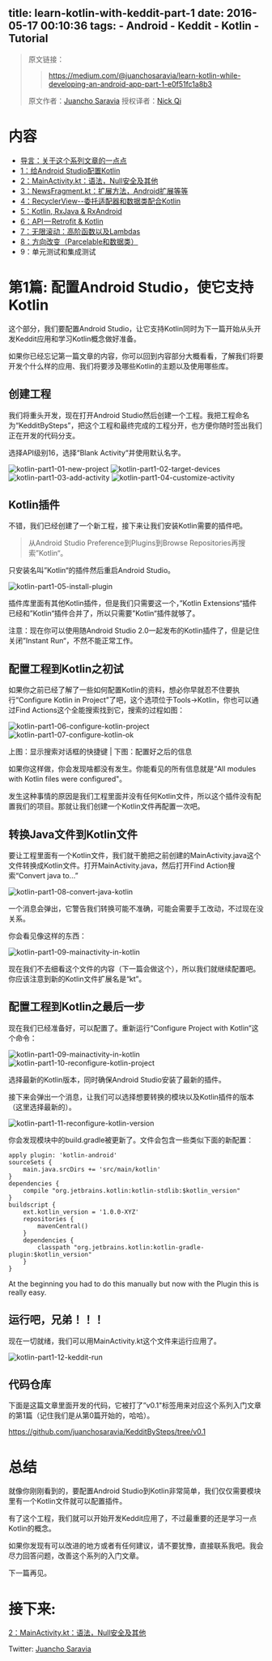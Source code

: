 title: learn-kotlin-with-keddit-part-1
date: 2016-05-17 00:10:36
tags:
    - Android
    - Keddit
    - Kotlin
    - Tutorial
---

> 原文链接：
> >https://medium.com/@juanchosaravia/learn-kotlin-while-developing-an-android-app-part-1-e0f51fc1a8b3
> 
> 原文作者：[Juancho Saravia](https://twitter.com/juanchosaravia)
> 授权译者：[Nick Qi](https://twitter.com/vmlinz)

# 内容

* [导言：关于这个系列文章的一点点](https://medium.com/@juanchosaravia/learn-kotlin-while-developing-an-android-app-introduction-567e21ff9664)
* [1：给Android Studio配置Kotlin](https://medium.com/@juanchosaravia/learn-kotlin-while-developing-an-android-app-part-1-e0f51fc1a8b3)
* [2：MainActivity.kt：语法，Null安全及其他](https://medium.com/@juanchosaravia/learn-kotlin-while-developing-an-android-app-part-2-e53317ffcbe9)
* [3：NewsFragment.kt：扩展方法，Android扩展等等](https://medium.com/@juanchosaravia/keddit-part-3-extension-functions-android-extensions-and-more-faa7d232f232)
* [4：RecyclerView--委托适配器和数据类配合Kotlin](https://medium.com/@juanchosaravia/keddit-part-4-recyclerview-delegate-adapters-data-classes-with-kotlin-9248f44327f7)
* [5：Kotlin, RxJava & RxAndroid](https://medium.com/@juanchosaravia/keddit-part-5-kotlin-rxjava-rxandroid-105f95bfcd22)
* [6：API — Retrofit & Kotlin](https://medium.com/@juanchosaravia/keddit-part-6-api-retrofit-kotlin-d309074af0)
* [7：无限滚动：高阶函数以及Lambdas](https://medium.com/@juanchosaravia/keddit-part-7-infinite-scroll-higher-order-functions-lambdas-3a11fbd5090e)
* [8：方向改变（Parcelable和数据类）](https://medium.com/@juanchosaravia/keddit-part-8-orientation-change-with-kotlin-parcelable-data-classes-f28136e8a6a8)
* 9：单元测试和集成测试


# 第1篇: 配置Android Studio，使它支持Kotlin

这个部分，我们要配置Android Studio，让它支持Kotlin同时为下一篇开始从头开发Keddit应用和学习Kotlin概念做好准备。

如果你已经忘记第一篇文章的内容，你可以回到内容部分大概看看，了解我们将要开发个什么样的应用、我们将要涉及哪些Kotlin的主题以及使用哪些库。

## 创建工程

我们将重头开发，现在打开Android Studio然后创建一个工程。我把工程命名为“KedditBySteps”，把这个工程和最终完成的工程分开，也方便你随时签出我们正在开发的代码分支。

选择API级别16，选择“Blank Activity“并使用默认名字。

![kotlin-part1-01-new-project](/images/kotlin-part1-01-new-project.png)
![kotlin-part1-02-target-devices](/images/kotlin-part1-02-target-devices.png)
![kotlin-part1-03-add-activity](/images/kotlin-part1-03-add-activity.png)
![kotlin-part1-04-customize-activity](/images/kotlin-part1-04-customize-activity.png)

## Kotlin插件

不错，我们已经创建了一个新工程，接下来让我们安装Kotlin需要的插件吧。

>从Android Studio Preference到Plugins到Browse Repositories再搜索”Kotlin“。

只安装名叫”Kotlin“的插件然后重启Android Studio。

![kotlin-part1-05-install-plugin](/images/kotlin-part1-05-install-plugin.png)

插件库里面有其他Kotlin插件，但是我们只需要这一个，”Kotlin Extensions“插件已经和”Kotlin“插件合并了，所以只需要”Kotlin“插件就够了。

注意：现在你可以使用随Android Studio 2.0一起发布的Kotlin插件了，但是记住关闭”Instant Run“，不然不能正常工作。

## 配置工程到Kotlin之初试

如果你之前已经了解了一些如何配置Kotlin的资料，想必你早就忍不住要执行“Configure Kotlin in Project”了吧，这个选项位于Tools->Kotlin，你也可以通过Find Actions这个全能搜索找到它，搜索的过程如图：

![kotlin-part1-06-configure-kotlin-project](/images/kotlin-part1-06-configure-kotlin-project.png)
![kotlin-part1-07-configure-kotlin-ok](/images/kotlin-part1-07-configure-kotlin-ok.png)

上图：显示搜索对话框的快捷键 | 下图：配置好之后的信息

如果你这样做，你会发现啥都没有发生。你能看见的所有信息就是“All modules with Kotlin files were configured"。

发生这种事情的原因是我们工程里面并没有任何Kotlin文件，所以这个插件没有配置我们的项目。那就让我们创建一个Kotlin文件再配置一次吧。

## 转换Java文件到Kotlin文件

要让工程里面有一个Kotlin文件，我们就干脆把之前创建的MainActivity.java这个文件转换成Kotlin文件。打开MainActivity.java，然后打开Find Action搜索“Convert java to...”

![kotlin-part1-08-convert-java-kotlin](/images/kotlin-part1-08-convert-java-kotlin.png)

一个消息会弹出，它警告我们转换可能不准确，可能会需要手工改动，不过现在没关系。

你会看见像这样的东西：

![kotlin-part1-09-mainactivity-in-kotlin](/images/kotlin-part1-09-mainactivity-in-kotlin.png)

现在我们不去细看这个文件的内容（下一篇会做这个），所以我们就继续配置吧。你应该注意到新的Kotlin文件扩展名是“kt”。

## 配置工程到Kotlin之最后一步

现在我们已经准备好，可以配置了。重新运行“Configure Project with Kotlin“这个命令：

![kotlin-part1-09-mainactivity-in-kotlin](/images/kotlin-part1-09-mainactivity-in-kotlin.png)
![kotlin-part1-10-reconfigure-kotlin-project](/images/kotlin-part1-10-reconfigure-kotlin-project.png)

选择最新的Kotlin版本，同时确保Android Studio安装了最新的插件。

接下来会弹出一个消息，让我们可以选择想要转换的模块以及Kotlin插件的版本（这里选择最新的）。

![kotlin-part1-11-reconfigure-kotlin-version](/images/kotlin-part1-11-reconfigure-kotlin-version.png)

你会发现模块中的build.gradle被更新了。文件会包含一些类似下面的新配置：

    apply plugin: 'kotlin-android'
    sourceSets {
        main.java.srcDirs += 'src/main/kotlin'
    }
    dependencies {
        compile "org.jetbrains.kotlin:kotlin-stdlib:$kotlin_version"
    }
    buildscript {
        ext.kotlin_version = '1.0.0-XYZ'
        repositories {
            mavenCentral()
        }
        dependencies {
            classpath "org.jetbrains.kotlin:kotlin-gradle-plugin:$kotlin_version"
        }
    }

At the beginning you had to do this manually but now with the Plugin this is really easy.

## 运行吧，兄弟！！！

现在一切就绪，我们可以用MainActivity.kt这个文件来运行应用了。

![kotlin-part1-12-keddit-run](/images/kotlin-part1-12-keddit-run.png)

## 代码仓库

下面是这篇文章里面开发的代码，它被打了”v0.1"标签用来对应这个系列入门文章的第1篇（记住我们是从第0篇开始的，哈哈）。

https://github.com/juanchosaravia/KedditBySteps/tree/v0.1

# 总结

就像你刚刚看到的，要配置Android Studio到Kotlin非常简单，我们仅仅需要模块里有一个Kotlin文件就可以配置插件。

有了这个工程，我们就可以开始开发Keddit应用了，不过最重要的还是学习一点Kotlin的概念。

如果你发现有可以改进的地方或者有任何建议，请不要犹豫，直接联系我吧。我会尽力回答问题，改善这个系列的入门文章。

下一篇再见。

# 接下来:

[2：MainActivity.kt：语法，Null安全及其他](https://medium.com/@juanchosaravia/learn-kotlin-while-developing-an-android-app-part-2-e53317ffcbe9)

Twitter: [Juancho Saravia](https://twitter.com/juanchosaravia)
